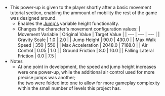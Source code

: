 - This power-up is given to the player shortly after a basic movement tutorial section, enabling the ammount of mobility the rest of the game was designed around.
    - Enables the [Jump's](../Abilities/Jump.md) variable height functionality.
    - Changes the character's movement configuration values:
        | Movement Variable | Original Value | Target Value |
        | --- | --- | --- |
        | Gravity Scale | 1.0 | 2.0 |
        | Jump Height | 90.0 | 430.0 |
        | Max Walk Speed | 350 | 550 |
        | Max Acceleration | 2048.0 | 7168.0 |
        | Air Control | 0.05 | 1.0 |
        | Ground Friction | 8.0 | 10.0 |
        | Falling Lateral Friction | 0.0 | 7.5 |
- Notes
    - At one point in development, the speed and jump height increases were one power-up, while the additional air control used for more precise jumps was another;<br>
the two were folded into one to allow for more gameplay complexity within the small number of levels this project has.
